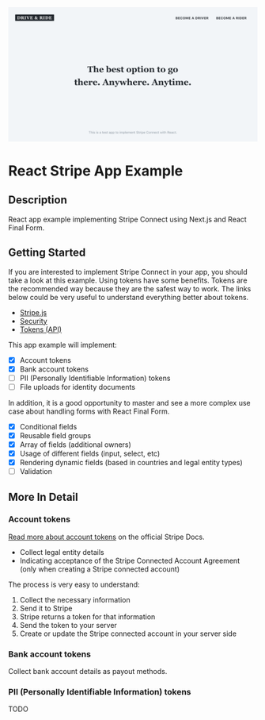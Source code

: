 ![Home page](./home.png "Home page")

# React Stripe App Example

## Description

React app example implementing Stripe Connect using Next.js and React Final Form.

## Getting Started

If you are interested to implement Stripe Connect in your app, you should take a look at this example. Using tokens have some benefits. Tokens are the recommended way because they are the safest way to work. The links below could be very useful to understand everything better about tokens.

* [Stripe.js](https://stripe.com/docs/stripe-js)
* [Security](https://stripe.com/docs/security)
* [Tokens (API)](https://stripe.com/docs/api#tokens)

This app example will implement:

* [x] Account tokens
* [x] Bank account tokens
* [ ] PII (Personally Identifiable Information) tokens
* [ ] File uploads for identity documents

In addition, it is a good opportunity to master and see a more complex use case about handling forms with React Final Form.

* [x] Conditional fields
* [x] Reusable field groups
* [x] Array of fields (additional owners)
* [x] Usage of different fields (input, select, etc)
* [x] Rendering dynamic fields (based in countries and legal entity types)
* [ ] Validation

## More In Detail

### Account tokens

[Read more about account tokens](https://stripe.com/docs/connect/account-tokens) on the official Stripe Docs.

* Collect legal entity details
* Indicating acceptance of the Stripe Connected Account Agreement (only when creating a Stripe connected account)

The process is very easy to understand:

1.  Collect the necessary information
2.  Send it to Stripe
3.  Stripe returns a token for that information
4.  Send the token to your server
5.  Create or update the Stripe connected account in your server side

### Bank account tokens

Collect bank account details as payout methods.

### PII (Personally Identifiable Information) tokens

TODO
